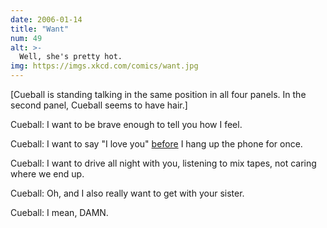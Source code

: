 ```yaml
---
date: 2006-01-14
title: "Want"
num: 49
alt: >-
  Well, she's pretty hot.
img: https://imgs.xkcd.com/comics/want.jpg
---
```

[Cueball is standing talking in the same position in all four panels. In the second panel, Cueball seems to have hair.]

Cueball: I want to be brave enough to tell you how I feel.

Cueball: I want to say "I love you" <u>before</u> I hang up the phone for once.

Cueball: I want to drive all night with you, listening to mix tapes, not caring where we end up.

Cueball: Oh, and I also really want to get with your sister.

Cueball: I mean, DAMN.
